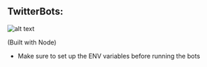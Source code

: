 ## TwitterBots:

![alt text](https://d2eip9sf3oo6c2.cloudfront.net/series/square_covers/000/000/109/full/EGH_TwitterBots_Final.png)

(Built with Node)

* Make sure to set up the ENV variables before running the bots
